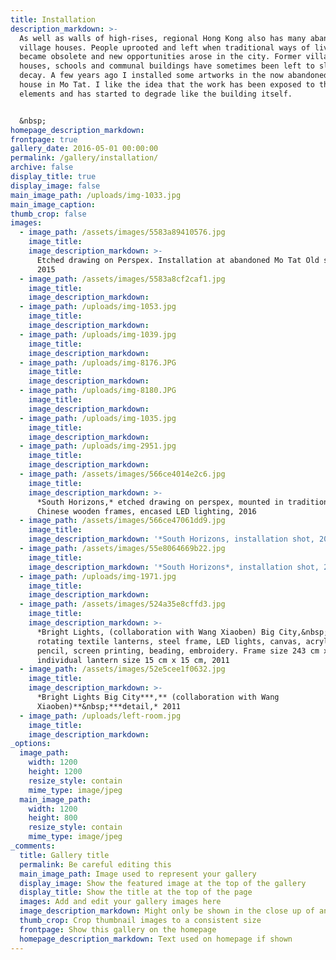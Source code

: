```yaml
---
title: Installation
description_markdown: >-
  As well as walls of high-rises, regional Hong Kong also has many abandoned
  village houses. People uprooted and left when traditional ways of living
  became obsolete and new opportunities arose in the city. Former village
  houses, schools and communal buildings have sometimes been left to slowly
  decay. A few years ago I installed some artworks in the now abandoned school
  house in Mo Tat. I like the idea that the work has been exposed to the
  elements and has started to degrade like the building itself.


  &nbsp;
homepage_description_markdown:
frontpage: true
gallery_date: 2016-05-01 00:00:00
permalink: /gallery/installation/
archive: false
display_title: true
display_image: false
main_image_path: /uploads/img-1033.jpg
main_image_caption:
thumb_crop: false
images:
  - image_path: /assets/images/5583a89410576.jpg
    image_title:
    image_description_markdown: >-
      Etched drawing on Perspex. Installation at abandoned Mo Tat Old school,
      2015
  - image_path: /assets/images/5583a8cf2caf1.jpg
    image_title:
    image_description_markdown:
  - image_path: /uploads/img-1053.jpg
    image_title:
    image_description_markdown:
  - image_path: /uploads/img-1039.jpg
    image_title:
    image_description_markdown:
  - image_path: /uploads/img-8176.JPG
    image_title:
    image_description_markdown:
  - image_path: /uploads/img-8180.JPG
    image_title:
    image_description_markdown:
  - image_path: /uploads/img-1035.jpg
    image_title:
    image_description_markdown:
  - image_path: /uploads/img-2951.jpg
    image_title:
    image_description_markdown:
  - image_path: /assets/images/566ce4014e2c6.jpg
    image_title:
    image_description_markdown: >-
      *South Horizons,* etched drawing on perspex, mounted in traditional
      Chinese wooden frames, encased LED lighting, 2016
  - image_path: /assets/images/566ce47061dd9.jpg
    image_title:
    image_description_markdown: '*South Horizons, installation shot, 2016*'
  - image_path: /assets/images/55e8064669b22.jpg
    image_title:
    image_description_markdown: '*South Horizons*, installation shot, 2016'
  - image_path: /uploads/img-1971.jpg
    image_title:
    image_description_markdown:
  - image_path: /assets/images/524a35e8cffd3.jpg
    image_title:
    image_description_markdown: >-
      *Bright Lights, (collaboration with Wang Xiaoben) Big City,&nbsp;*88
      rotating textile lanterns, steel frame, LED lights, canvas, acrylic paint,
      pencil, screen printing, beading, embroidery. Frame size 243 cm x 145 cm,
      individual lantern size 15 cm x 15 cm, 2011
  - image_path: /assets/images/52e5cee1f0632.jpg
    image_title:
    image_description_markdown: >-
      *Bright Lights Big City***,** (collaboration with Wang
      Xiaoben)**&nbsp;***detail,* 2011
  - image_path: /uploads/left-room.jpg
    image_title:
    image_description_markdown:
_options:
  image_path:
    width: 1200
    height: 1200
    resize_style: contain
    mime_type: image/jpeg
  main_image_path:
    width: 1200
    height: 800
    resize_style: contain
    mime_type: image/jpeg
_comments:
  title: Gallery title
  permalink: Be careful editing this
  main_image_path: Image used to represent your gallery
  display_image: Show the featured image at the top of the gallery
  display_title: Show the title at the top of the page
  images: Add and edit your gallery images here
  image_description_markdown: Might only be shown in the close up of an image
  thumb_crop: Crop thumbnail images to a consistent size
  frontpage: Show this gallery on the homepage
  homepage_description_markdown: Text used on homepage if shown
---
```


